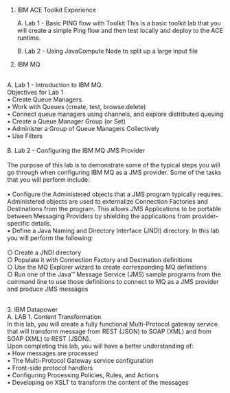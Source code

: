 1. IBM ACE Toolkit Experience

    A.  Lab 1 -  Basic PING flow with Toolkit 
        This is a basic toolkit lab that you will create a simple Ping flow and then test locally and deploy to the ACE runtime. 

    B.  Lab 2 - Using JavaCompute Node to split up a large input file

2. IBM MQ

<br>A.  Lab 1 - Introduction to IBM MQ.
    <br>Objectives for Lab 1
	    <br>• Create Queue Managers.
	    <br>• Work with Queues (create, test, browse.delete)
	    <br>• Connect queue managers using channels, and explore distributed queuing
	    <br>• Create a Queue Manager Group (or Set)
	    <br>• Administer a Group of Queue Managers Collectively
	    <br>• Use Filters
<br>
<br>B.  Lab 2 - Configuring the IBM MQ JMS Provider
    <br><br>The purpose of this lab is to demonstrate some of the typical steps you will go through when configuring IBM MQ as a JMS provider. Some of the tasks that you will perform include:
	<br><br>    • Configure the Administered objects that a JMS program typically requires. Administered objects are used to externalize Connection Factories and Destinations from the program. This allows JMS Applications to be portable between Messaging Providers by shielding the applications from provider-specific details.
	    <br>• Define a Java Naming and Directory Interface (JNDI) directory. In this lab you will perform the following:
     <br>
		<br>      ○ Create a JNDI directory
		    <br>  ○ Populate it with Connection Factory and Destination definitions
		      <br>○ Use the MQ Explorer wizard to create corresponding MQ definitions
		      <br>○ Run one of the Java™ Message Service (JMS) sample programs from the command line to use those definitions to connect to MQ as a JMS provider and produce JMS messages
<br>

<br>3. IBM Datapower
<br>
A.  LAB 1. Content Transformation
    <br>In this lab, you will create a fully functional Multi-Protocol gateway service that will transform message from REST (JSON) to SOAP (XML) and from SOAP (XML) to REST (JSON).
    <br>Upon completing this lab, you will have a better understanding of:
	<br>    • How messages are processed
	   <br> • The Multi-Protocol Gateway service configuration
	    <br>• Front-side protocol handlers
	    <br>• Configuring Processing Policies, Rules, and Actions
 <br>     	• Developing on XSLT to transform the content of the messages
